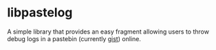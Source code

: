 # libpastelog

A simple library that provides an easy fragment allowing users to throw debug logs in a pastebin (currently [gist](https://gist.github.com)) online.